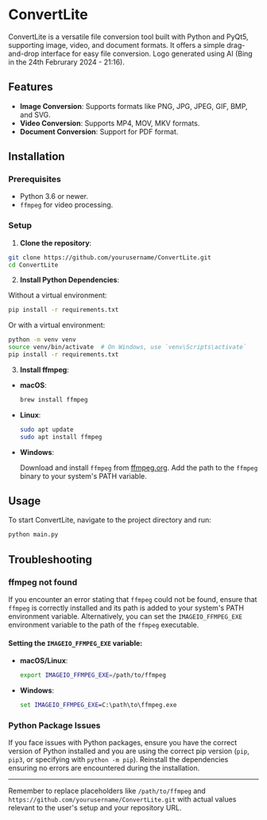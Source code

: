 # ConvertLite

ConvertLite is a versatile file conversion tool built with Python and PyQt5, supporting image, video, and document formats. It offers a simple drag-and-drop interface for easy file conversion. Logo generated using AI (Bing in the 24th Februrary 2024 - 21:16).

## Features

- **Image Conversion**: Supports formats like PNG, JPG, JPEG, GIF, BMP, and SVG.
- **Video Conversion**: Supports MP4, MOV, MKV formats.
- **Document Conversion**: Support for PDF format.

## Installation

### Prerequisites

- Python 3.6 or newer.
- `ffmpeg` for video processing.

### Setup

1. **Clone the repository**:

```bash
git clone https://github.com/yourusername/ConvertLite.git
cd ConvertLite
```

2. **Install Python Dependencies**:

Without a virtual environment:

```bash
pip install -r requirements.txt
```

Or with a virtual environment:

```bash
python -m venv venv
source venv/bin/activate  # On Windows, use `venv\Scripts\activate`
pip install -r requirements.txt
```

3. **Install ffmpeg**:

- **macOS**:
  
  ```bash
  brew install ffmpeg
  ```

- **Linux**:
  
  ```bash
  sudo apt update
  sudo apt install ffmpeg
  ```

- **Windows**:

  Download and install `ffmpeg` from [ffmpeg.org](https://ffmpeg.org/download.html). Add the path to the `ffmpeg` binary to your system's PATH variable.

## Usage

To start ConvertLite, navigate to the project directory and run:

```bash
python main.py
```

## Troubleshooting

### ffmpeg not found

If you encounter an error stating that `ffmpeg` could not be found, ensure that `ffmpeg` is correctly installed and its path is added to your system's PATH environment variable. Alternatively, you can set the `IMAGEIO_FFMPEG_EXE` environment variable to the path of the `ffmpeg` executable.

#### Setting the `IMAGEIO_FFMPEG_EXE` variable:

- **macOS/Linux**:

  ```bash
  export IMAGEIO_FFMPEG_EXE=/path/to/ffmpeg
  ```

- **Windows**:

  ```cmd
  set IMAGEIO_FFMPEG_EXE=C:\path\to\ffmpeg.exe
  ```

### Python Package Issues

If you face issues with Python packages, ensure you have the correct version of Python installed and you are using the correct pip version (`pip`, `pip3`, or specifying with `python -m pip`). Reinstall the dependencies ensuring no errors are encountered during the installation.

---

Remember to replace placeholders like `/path/to/ffmpeg` and `https://github.com/yourusername/ConvertLite.git` with actual values relevant to the user's setup and your repository URL.